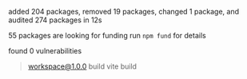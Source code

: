 
added 204 packages, removed 19 packages, changed 1 package, and audited 274 packages in 12s

55 packages are looking for funding
  run `npm fund` for details

found 0 vulnerabilities

> workspace@1.0.0 build
> vite build

